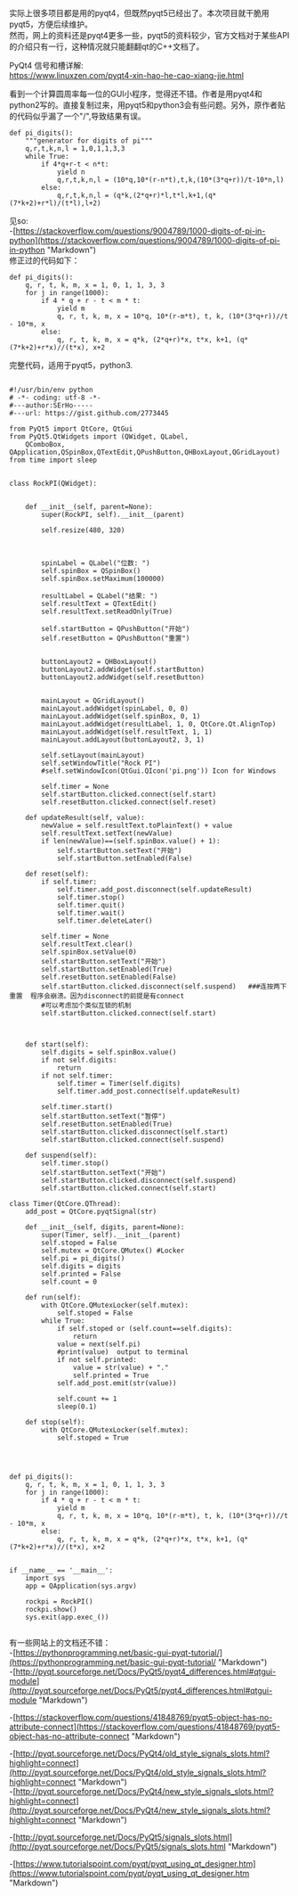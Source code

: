 实际上很多项目都是用的pyqt4，但既然pyqt5已经出了。本次项目就干脆用pyqt5，方便后续维护。  
然而，网上的资料还是pyqt4更多一些，pyqt5的资料较少，官方文档对于某些API的介绍只有一行，这种情况就只能翻翻qt的C++文档了。  



PyQt4 信号和槽详解:  
https://www.linuxzen.com/pyqt4-xin-hao-he-cao-xiang-jie.html  

看到一个计算圆周率每一位的GUI小程序，觉得还不错。作者是用pyqt4和python2写的。直接复制过来，用pyqt5和python3会有些问题。另外，原作者贴的代码似乎漏了一个"/",导致结果有误。
```
def pi_digits():
    """generator for digits of pi"""
    q,r,t,k,n,l = 1,0,1,1,3,3
    while True:
        if 4*q+r-t < n*t:
            yield n
            q,r,t,k,n,l = (10*q,10*(r-n*t),t,k,(10*(3*q+r))/t-10*n,l)
        else:
            q,r,t,k,n,l = (q*k,(2*q+r)*l,t*l,k+1,(q*(7*k+2)+r*l)/(t*l),l+2)

```
见so:  
-[https://stackoverflow.com/questions/9004789/1000-digits-of-pi-in-python](https://stackoverflow.com/questions/9004789/1000-digits-of-pi-in-python "Markdown")   
修正过的代码如下：  
```
def pi_digits():
    q, r, t, k, m, x = 1, 0, 1, 1, 3, 3
    for j in range(1000):
        if 4 * q + r - t < m * t:
            yield m
            q, r, t, k, m, x = 10*q, 10*(r-m*t), t, k, (10*(3*q+r))//t - 10*m, x
        else:
            q, r, t, k, m, x = q*k, (2*q+r)*x, t*x, k+1, (q*(7*k+2)+r*x)//(t*x), x+2

```


完整代码，适用于pyqt5，python3.  

```

#!/usr/bin/env python
# -*- coding: utf-8 -*-
#---author:SErHo-----
#---url: https://gist.github.com/2773445

from PyQt5 import QtCore, QtGui
from PyQt5.QtWidgets import (QWidget, QLabel,
    QComboBox, QApplication,QSpinBox,QTextEdit,QPushButton,QHBoxLayout,QGridLayout)
from time import sleep


class RockPI(QWidget):


    def __init__(self, parent=None):
        super(RockPI, self).__init__(parent)

        self.resize(480, 320)



        spinLabel = QLabel("位数: ")
        self.spinBox = QSpinBox()
        self.spinBox.setMaximum(100000)

        resultLabel = QLabel("结果: ")
        self.resultText = QTextEdit()
        self.resultText.setReadOnly(True)

        self.startButton = QPushButton("开始")
        self.resetButton = QPushButton("重置")


        buttonLayout2 = QHBoxLayout()
        buttonLayout2.addWidget(self.startButton)
        buttonLayout2.addWidget(self.resetButton)


        mainLayout = QGridLayout()
        mainLayout.addWidget(spinLabel, 0, 0)
        mainLayout.addWidget(self.spinBox, 0, 1)
        mainLayout.addWidget(resultLabel, 1, 0, QtCore.Qt.AlignTop)
        mainLayout.addWidget(self.resultText, 1, 1)
        mainLayout.addLayout(buttonLayout2, 3, 1)

        self.setLayout(mainLayout)
        self.setWindowTitle("Rock PI")
        #self.setWindowIcon(QtGui.QIcon('pi.png')) Icon for Windows

        self.timer = None
        self.startButton.clicked.connect(self.start)
        self.resetButton.clicked.connect(self.reset)

    def updateResult(self, value):
        newValue = self.resultText.toPlainText() + value
        self.resultText.setText(newValue)
        if len(newValue)==(self.spinBox.value() + 1):
            self.startButton.setText("开始")
            self.startButton.setEnabled(False)

    def reset(self):
        if self.timer:
            self.timer.add_post.disconnect(self.updateResult)
            self.timer.stop()
            self.timer.quit()
            self.timer.wait()
            self.timer.deleteLater()

        self.timer = None
        self.resultText.clear()
        self.spinBox.setValue(0)
        self.startButton.setText("开始")
        self.startButton.setEnabled(True)
        self.resetButton.setEnabled(False)
        self.startButton.clicked.disconnect(self.suspend)   ###连按两下重置  程序会崩溃。因为disconnect的前提是有connect
        #可以考虑加个类似互锁的机制
        self.startButton.clicked.connect(self.start)



    def start(self):
        self.digits = self.spinBox.value()
        if not self.digits:
            return
        if not self.timer:
            self.timer = Timer(self.digits)
            self.timer.add_post.connect(self.updateResult)

        self.timer.start()
        self.startButton.setText("暂停")
        self.resetButton.setEnabled(True)
        self.startButton.clicked.disconnect(self.start)
        self.startButton.clicked.connect(self.suspend)

    def suspend(self):
        self.timer.stop()
        self.startButton.setText("开始")
        self.startButton.clicked.disconnect(self.suspend)
        self.startButton.clicked.connect(self.start)

class Timer(QtCore.QThread):
    add_post = QtCore.pyqtSignal(str)

    def __init__(self, digits, parent=None):
        super(Timer, self).__init__(parent)
        self.stoped = False
        self.mutex = QtCore.QMutex() #Locker
        self.pi = pi_digits()
        self.digits = digits
        self.printed = False
        self.count = 0

    def run(self):
        with QtCore.QMutexLocker(self.mutex):
            self.stoped = False
        while True:
            if self.stoped or (self.count==self.digits):
                return
            value = next(self.pi)
            #print(value)  output to terminal
            if not self.printed:
                value = str(value) + "."
                self.printed = True
            self.add_post.emit(str(value))

            self.count += 1
            sleep(0.1)

    def stop(self):
        with QtCore.QMutexLocker(self.mutex):
            self.stoped = True




def pi_digits():
    q, r, t, k, m, x = 1, 0, 1, 1, 3, 3
    for j in range(1000):
        if 4 * q + r - t < m * t:
            yield m
            q, r, t, k, m, x = 10*q, 10*(r-m*t), t, k, (10*(3*q+r))//t - 10*m, x
        else:
            q, r, t, k, m, x = q*k, (2*q+r)*x, t*x, k+1, (q*(7*k+2)+r*x)//(t*x), x+2


if __name__ == '__main__':
    import sys
    app = QApplication(sys.argv)

    rockpi = RockPI()
    rockpi.show()
    sys.exit(app.exec_())


```


有一些网站上的文档还不错：  
-[https://pythonprogramming.net/basic-gui-pyqt-tutorial/](https://pythonprogramming.net/basic-gui-pyqt-tutorial/ "Markdown")               
-[http://pyqt.sourceforge.net/Docs/PyQt5/pyqt4_differences.html#qtgui-module](http://pyqt.sourceforge.net/Docs/PyQt5/pyqt4_differences.html#qtgui-module "Markdown")  

-[https://stackoverflow.com/questions/41848769/pyqt5-object-has-no-attribute-connect](https://stackoverflow.com/questions/41848769/pyqt5-object-has-no-attribute-connect "Markdown")     

-[http://pyqt.sourceforge.net/Docs/PyQt4/old_style_signals_slots.html?highlight=connect](http://pyqt.sourceforge.net/Docs/PyQt4/old_style_signals_slots.html?highlight=connect "Markdown")          
-[http://pyqt.sourceforge.net/Docs/PyQt4/new_style_signals_slots.html?highlight=connect](http://pyqt.sourceforge.net/Docs/PyQt4/new_style_signals_slots.html?highlight=connect "Markdown")     

-[http://pyqt.sourceforge.net/Docs/PyQt5/signals_slots.html](http://pyqt.sourceforge.net/Docs/PyQt5/signals_slots.html "Markdown")     

-[https://www.tutorialspoint.com/pyqt/pyqt_using_qt_designer.htm](https://www.tutorialspoint.com/pyqt/pyqt_using_qt_designer.htm "Markdown")    
